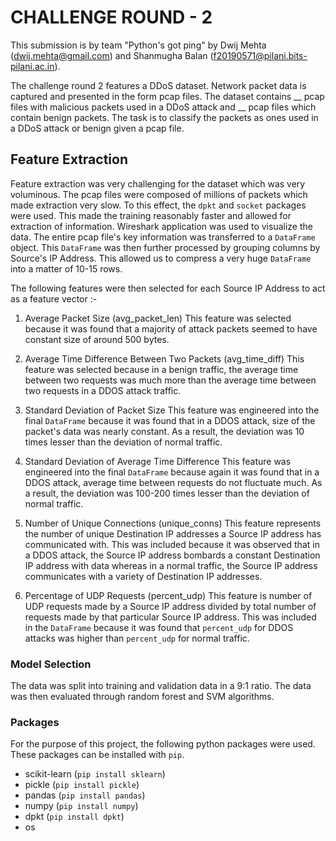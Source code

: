 # CHALLENGE ROUND - 2

This submission is by team "Python's got ping" by Dwij Mehta (dwij.mehta@gmail.com) and Shanmugha Balan (f20190571@pilani.bits-pilani.ac.in).

The challenge round 2 features a DDoS dataset. Network packet data is captured and presented in the form pcap files. The dataset contains __ pcap files with malicious packets used in a DDoS attack and __ pcap files which contain benign packets. The task is to classify the packets as ones used in a DDoS attack or benign given a pcap file. 

## Feature Extraction
Feature extraction was very challenging for the dataset which was very voluminous. The pcap files were composed of millions of packets which made extraction very slow. To this effect, the `dpkt` and `socket` packages were used. This made the training reasonably faster and allowed for extraction of information. Wireshark application was used to visualize the data. The entire pcap file's key information was transferred to a ```DataFrame``` object. This ```DataFrame``` was then further processed by grouping columns by Source's IP Address. This allowed us to compress a very huge ```DataFrame``` into a matter of 10-15 rows. 

The following features were then selected for each Source IP Address to act as a feature vector :-
1. Average Packet Size (avg_packet_len)
This feature was selected because it was found that a majority of attack packets seemed to have constant size of around 500 bytes. 

2. Average Time Difference Between Two Packets (avg_time_diff)
This feature was selected because in a benign traffic, the average time between two requests was much more than the average time between two requests in a DDOS attack traffic.

3. Standard Deviation of Packet Size
This feature was engineered into the final ```DataFrame``` because it was found that in a DDOS attack, size of the packet's data was nearly constant. As a result, the deviation was 10 times lesser than the deviation of normal traffic.

4. Standard Deviation of Average Time Difference
This feature was engineered into the final ```DataFrame``` because again it was found that in a DDOS attack, average time between requests do not fluctuate much. As a result, the deviation was 100-200 times lesser than the deviation of normal traffic.

5. Number of Unique Connections (unique_conns)
This feature represents the number of unique Destination IP addresses a Source IP address has communicated with. This was included because it was observed that in a DDOS attack, the Source IP address bombards a constant Destination IP address with data whereas in a normal traffic, the Source IP address communicates with a variety of Destination IP addresses.

6. Percentage of UDP Requests (percent_udp)
This feature is number of UDP requests made by a Source IP address divided by total number of requests made by that particular Source IP address. This was included in the ```DataFrame``` because it was found that ```percent_udp``` for DDOS attacks was higher than ```percent_udp``` for normal traffic.

### Model Selection
The data was split into training and validation data in a 9:1 ratio. The data was then evaluated through random forest and SVM algorithms.


### Packages
For the purpose of this project, the following python packages were used. These packages can be installed with `pip`.

* scikit-learn (`pip install sklearn`)
* pickle (`pip install pickle`)
* pandas (`pip install pandas`)
* numpy (`pip install numpy`)
* dpkt (`pip install dpkt`)
* os 
